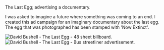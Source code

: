 The Last Egg; advertising a documentary.

I was asked to imagine a future where something was coming to an end. I created this ad campaign for an imaginary documentary about the last egg. The egg that was photographed has been stamped with 'Now Extinct'.

![David Bushell - The Last Egg - 48 sheet billboard.](/images/portfolio/eggbillboard.png)![David Bushell - The Last Egg - Bus streetliner advertisement.](/images/portfolio/eggbus.png)
